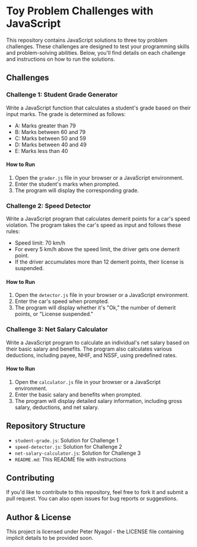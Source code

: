 # Toy Problem Challenges with JavaScript

This repository contains JavaScript solutions to three toy problem challenges. These challenges are designed to test your programming skills and problem-solving abilities. Below, you'll find details on each challenge and instructions on how to run the solutions.

## Challenges

### Challenge 1: Student Grade Generator

Write a JavaScript function that calculates a student's grade based on their input marks. The grade is determined as follows:
- A: Marks greater than 79
- B: Marks between 60 and 79
- C: Marks between 50 and 59
- D: Marks between 40 and 49
- E: Marks less than 40

#### How to Run

1. Open the `grader.js` file in your browser or a JavaScript environment.
2. Enter the student's marks when prompted.
3. The program will display the corresponding grade.

### Challenge 2: Speed Detector

Write a JavaScript program that calculates demerit points for a car's speed violation. The program takes the car's speed as input and follows these rules:
- Speed limit: 70 km/h
- For every 5 km/h above the speed limit, the driver gets one demerit point.
- If the driver accumulates more than 12 demerit points, their license is suspended.

#### How to Run

1. Open the `detector.js` file in your browser or a JavaScript environment.
2. Enter the car's speed when prompted.
3. The program will display whether it's "Ok," the number of demerit points, or "License suspended."

### Challenge 3: Net Salary Calculator

Write a JavaScript program to calculate an individual's net salary based on their basic salary and benefits. The program also calculates various deductions, including payee, NHIF, and NSSF, using predefined rates.

#### How to Run

1. Open the `calculator.js` file in your browser or a JavaScript environment.
2. Enter the basic salary and benefits when prompted.
3. The program will display detailed salary information, including gross salary, deductions, and net salary.

## Repository Structure

- `student-grade.js`: Solution for Challenge 1
- `speed-detector.js`: Solution for Challenge 2
- `net-salary-calculator.js`: Solution for Challenge 3
- `README.md`: This README file with instructions

## Contributing

If you'd like to contribute to this repository, feel free to fork it and submit a pull request. You can also open issues for bug reports or suggestions.

## Author & License

This project is licensed under Peter Nyagol - the LICENSE file containing implicit details to be provided soon.